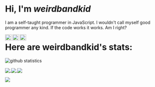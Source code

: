 # Hi, I'm *weirdbandkid*
I am a self-taught programmer in JavaScript. I wouldn't call myself good programmer any kind. If the code works it works. Am I right?

<a href="https://twitter.com/hflem_5_soccer">
  <img align="left" alt="Hunter Fleming | Twitter" width="21px" src="https://raw.githubusercontent.com/anuraghazra/anuraghazra/master/assets/twitter.svg" />
</a>
<a href="https://discord.gg/cEhU6VF">
  <img align="left" alt="Hunter's Discord" width="21px" src="https://raw.githubusercontent.com/anuraghazra/anuraghazra/master/assets/discord-round.svg" />
</a>
<a href="https://discord.gg/46HQ9rJ">
  <img align="left" alt="Mod Bot's Discord" width="21px" src="https://raw.githubusercontent.com/anuraghazra/anuraghazra/master/assets/discord-round.svg" />
</a> 

# 

# Here are weirdbandkid's stats:


![github statistics](https://github-readme-stats.vercel.app/api?username=weirdbandkid&show_icons=true&theme=tokyonight)

<a href="https://github.com/weirdbandkid">
  <img align="center" src="https://github-readme-stats.anuraghazra1.vercel.app/api/top-langs/?username=weirdbandkid&layout=compact&theme=material-palenight" />
</a>

<a href="https://github.com/weirdbandkid">
  <img align="center" src="https://github-readme-stats.vercel.app/api/pin/?username=weirdbandkid&repo=discordrpc&theme=material-palenight" />
</a>    
<a href="https://github.com/weirdbandkid/weirdbandkid.github.io">
  <img align="center" src="https://github-readme-stats.vercel.app/api/pin/?username=weirdbandkid&repo=weirdbandkid.github.io&theme=material-palenight" />
</a>

![](https://komarev.com/ghpvc/?username=weirdbandkid)
